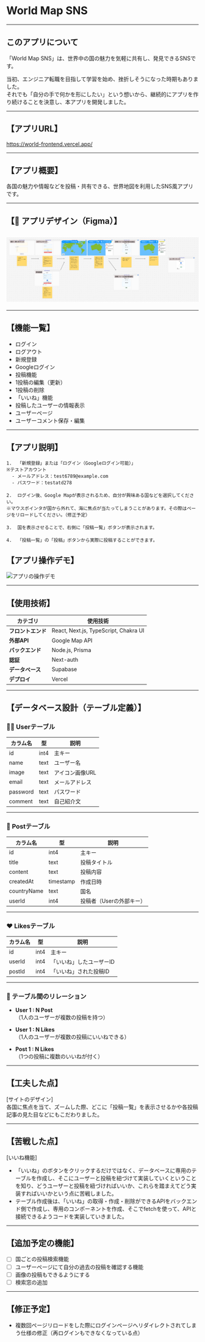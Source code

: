 # World Map SNS

---

## このアプリについて<br/>

「World Map SNS」は、世界中の国の魅力を気軽に共有し、発見できるSNSです。

当初、エンジニア転職を目指して学習を始め、挫折しそうになった時期もありました。<br/>
それでも「自分の手で何かを形にしたい」という想いから、継続的にアプリを作り続けることを決意し、本アプリを開発しました。<br/>

---

## 【アプリURL】<br/>
https://world-frontend.vercel.app/

---

## 【アプリ概要】<br/>
各国の魅力や情報などを投稿・共有できる、世界地図を利用したSNS風アプリです。

---

## 【🎨 アプリデザイン（Figma）】<br/>

## ![デザイン画像](./frontend/public/sample/スクリーンショット%202025-04-18%200.28.58.png)

---

## 【機能一覧】<br/>
- ログイン<br/>
- ログアウト<br/>
- 新規登録<br/>
- Googleログイン<br/>
- 投稿機能<br/>
- 1投稿の編集（更新）<br/>
- 1投稿の削除<br/>
- 「いいね」機能<br/>
- 投稿したユーザーの情報表示<br/>
- ユーザーページ<br/>
- ユーザーコメント保存・編集<br/>

---

## 【アプリ説明】<br/>
```
1.  「新規登録」または「ログイン（Googleログイン可能）」  
※テストアカウント  
  - メールアドレス：test6789@example.com  
  - パスワード：testatd278  
 
2.  ログイン後、Google Mapが表示されるため、自分が興味ある国などを選択してください。  
※マウスポインタが国から外れて、海に焦点が当たってしまうことがあります。その際はページをリロードしてください。（修正予定）

3.  国を表示させることで、右側に「投稿一覧」ボタンが表示されます。

4.  「投稿一覧」の「投稿」ボタンから実際に投稿することができます。
```

## 【アプリ操作デモ】<br/>

![アプリの操作デモ](/frontend/public/demo/output.gif)

---

## 【使用技術】 <br/>
| カテゴリ       | 使用技術            |
|---------------|----------------------|
| **フロントエンド** | React, Next.js, TypeScript, Chakra UI |
| **外部API** | Google Map API |
| **バックエンド**   | Node.js, Prisma      |
| **認証**         | Next-auth             |
| **データベース**   | Supabase             |
| **デプロイ**     | Vercel               |

---

## 【データベース設計（テーブル定義）】<br/>

### 🧑‍💻 Userテーブル<br/>

| カラム名  | 型     | 説明         |
|-----------|--------|--------------|
| id        | int4   | 主キー       |
| name      | text   | ユーザー名   |
| image     | text   | アイコン画像URL |
| email     | text   | メールアドレス |
| password  | text   | パスワード   |
| comment   | text   | 自己紹介文   |

---

### 📝 Postテーブル<br/>

| カラム名     | 型       | 説明                  |
|--------------|----------|-----------------------|
| id           | int4     | 主キー                |
| title        | text     | 投稿タイトル          |
| content      | text     | 投稿内容              |
| createdAt    | timestamp| 作成日時              |
| countryName  | text     | 国名                  |
| userId       | int4     | 投稿者（Userの外部キー）|

---

### ❤️ Likesテーブル<br/>

| カラム名 | 型   | 説明                      |
|----------|------|---------------------------|
| id       | int4 | 主キー                    |
| userId   | int4 | 「いいね」したユーザーID  |
| postId   | int4 | 「いいね」された投稿ID    |

---

### 🔗 テーブル間のリレーション<br/>

- **User 1 : N Post**  
  （1人のユーザーが複数の投稿を持つ）

- **User 1 : N Likes**  
  （1人のユーザーが複数の投稿にいいねできる）

- **Post 1 : N Likes**  
  （1つの投稿に複数のいいねが付く）

---

## 【工夫した点】<br/>
[サイトのデザイン]  
各国に焦点を当て、ズームした際、どこに「投稿一覧」を表示させるかや各投稿記事の見た目などにもこだわりました。

---

## 【苦戦した点】<br/>
[いいね機能]<br>
- 「いいね」のボタンをクリックするだけではなく、データベースに専用のテーブルを作成し、そこにユーザーと投稿を紐づけて実装していくということを知り、どうユーザーと投稿を紐づければいいか、これらを踏まえてどう実装すればいいかという点に苦戦しました。<br/>
-  テーブル作成後は、「いいね」の取得・作成・削除ができるAPIをバックエンド側で作成し、専用のコンポーネントを作成、そこでfetchを使って、APIと接続できるようコードを実装していきました。<br/>

---

## 【追加予定の機能】  <br/>
-  [ ] 国ごとの投稿検索機能<br/>
-  [ ] ユーザーページにて自分の過去の投稿を確認する機能<br/>
-  [ ] 画像の投稿もできるようにする<br/>
-  [ ] 検索窓の追加<br/>

---

##  【修正予定】  <br/>
-  複数回ページリロードをした際にログインページへリダイレクトされてしまう仕様の修正（再ログインもできなくなっている点）